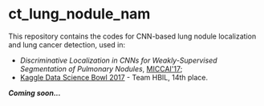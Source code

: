 # ct_lung_nodule_nam

This repository contains the codes for CNN-based lung nodule localization and lung cancer detection, used in:
* *Discriminative Localization in CNNs for Weakly-Supervised Segmentation of Pulmonary Nodules*, [MICCAI'17](https://arxiv.org/abs/1707.01086); <br />
* [Kaggle Data Science Bowl 2017](https://www.kaggle.com/c/data-science-bowl-2017) - Team HBIL, 14th place.

***Coming soon...***
